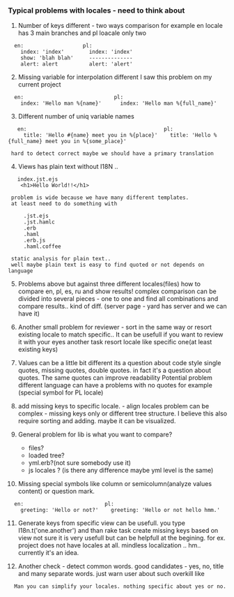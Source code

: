 ### Typical problems with locales - need to think about

1. Number of keys different - two ways comparison
     for example en locale has 3 main branches and pl loacale only two
  ```
    en:                   pl:
      index: 'index'        index: 'index'
      show: 'blah blah'     --------------
      alert: alert          alert: 'alert'
  ```

2. Missing variable for interpolation different
     I saw this problem on my current project
  ```
    en:                             pl:
      index: 'Hello man %{name}'      index: 'Hello man %{full_name}'
  ```

3. Different number of uniq variable names
  ```
     en:                                            pl:
       title: 'Hello #{name} meet you in %{place}'    title: 'Hello %{full_name} meet you in %{some_place}'
  ```
     hard to detect correct maybe we should have a primary translation

4. Views has plain text without I18N ..
  ```
     index.jst.ejs
      <h1>Hello World!!</h1>
  ```
     problem is wide because we have many different templates.
     at least need to do something with
  ```
       .jst.ejs
       .jst.hamlc
       .erb
       .haml
       .erb.js
       .haml.coffee
  ```

     static analysis for plain text..
     well maybe plain text is easy to find quoted or not depends on language

5. Problems above but against three different locales(files)
     how to compare en, pl, es, ru and show results!
     complex comparison
     can be divided into several pieces - one to one
     and find all combinations and compare results..
     kind of diff. (server page - yard has server and we can have it)

6. Another small problem for reviewer - sort in the same way
     or resort existing locale to match specific..
     It can be usefull if you want to review it with your eyes
     another task resort locale like specific one(at least existing keys)

7. Values can be a little bit different
   its a question about code style
   single quotes, missing quotes, double quotes.
   in fact it's a question about quotes.
   The same quotes can improve readability
   Potential problem different language can have a problems with no quotes
   for example (special symbol for PL locale)

8. add missing keys to specific locale. - align locales
   problem can be complex - missing keys only or different tree structure.
   I believe this also require sorting and adding.
   maybe it can be visualized.

9. General problem for lib is what you want to compare?
   * files?
   * loaded tree?
   * yml.erb?(not sure somebody use it)
   * js locales ? (is there any difference maybe yml level is the same)

10. Missing special symbols like column or semicolumn(analyze values content)
  or question mark.
  ```
    en:                          pl:
      greeting: 'Hello or not?'    greeting: 'Hello or not hello hmm.'
  ```

11. Generate keys from specific view can be usefull.
    you type I18n.t('one.another')
    and than rake task create missing keys based on view
    not sure it is very usefull but can be helpfull at the begining.
    for ex. project does not have locales at all.
    mindless localization .. hm.. currently it's an idea.

12. Another check - detect common words.
    good candidates - yes, no, title and many separate words.
    just warn user about such overkill like
   ```
     Man you can simplify your locales. nothing specific about yes or no.
   ```

